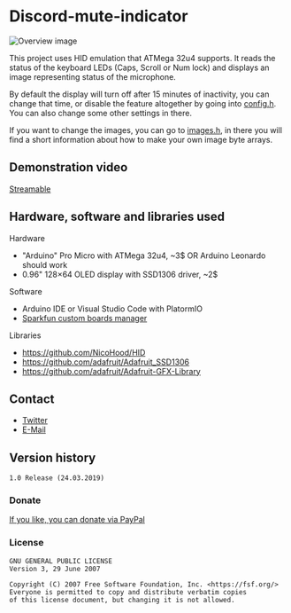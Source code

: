 # Discord-mute-indicator

![Overview image](https://i.imgur.com/zoOTfEr.jpg)

This project uses HID emulation that ATMega 32u4 supports. It reads the status of the keyboard LEDs (Caps, Scroll or Num lock) and displays an image representing status of the microphone.

By default the display will turn off after 15 minutes of inactivity, you can change that time, or disable the feature altogether by going into [config.h](config.h). You can also change some other settings in there.

If you want to change the images, you can go to [images.h](images.h), in there you will find a short information about how to make your own image byte arrays.

## Demonstration video

[Streamable](https://streamable.com/tyxeh)


## Hardware, software and libraries used
Hardware
- "Arduino" Pro Micro with ATMega 32u4, ~3$ OR Arduino Leonardo should work
- 0.96" 128×64 OLED display with SSD1306 driver, ~2$ 

Software
- Arduino IDE or Visual Studio Code with PlatormIO
- [Sparkfun custom boards manager](https://learn.sparkfun.com/pages/CustomBoardsArduino)

Libraries
- https://github.com/NicoHood/HID
- https://github.com/adafruit/Adafruit_SSD1306
- https://github.com/adafruit/Adafruit-GFX-Library

## Contact
- [Twitter](https://twitter.com/Oxmstr)
- [E-Mail](mailto:paul.oleszczyk@gmail.com)

## Version history
```
1.0 Release (24.03.2019)
```

### Donate
[If you like, you can donate via PayPal](https://www.paypal.com/cgi-bin/webscr?cmd=_donations&business=SRSZDPQ3PZMK4&item_name=Discord+mute+indicator&currency_code=EUR&source=url)

### License
```
GNU GENERAL PUBLIC LICENSE
Version 3, 29 June 2007

Copyright (C) 2007 Free Software Foundation, Inc. <https://fsf.org/>
Everyone is permitted to copy and distribute verbatim copies
of this license document, but changing it is not allowed.
```

